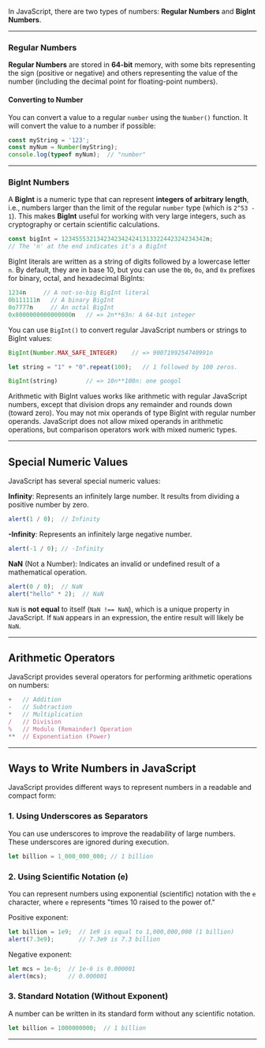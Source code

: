 
In JavaScript, there are two types of numbers: **Regular Numbers** and **BigInt Numbers**.

---

### Regular Numbers

**Regular Numbers** are stored in **64-bit** memory, with some bits representing the sign (positive or negative) and others representing the value of the number (including the decimal point for floating-point numbers).

#### Converting to Number

You can convert a value to a regular `number` using the `Number()` function. It will convert the value to a number if possible:

```js
const myString = '123';
const myNum = Number(myString);
console.log(typeof myNum);  // "number"
```

---

### BigInt Numbers

A **BigInt** is a numeric type that can represent **integers of arbitrary length**, i.e., numbers larger than the limit of the regular `number` type (which is `2^53 - 1`). This makes **BigInt** useful for working with very large integers, such as cryptography or certain scientific calculations.

```js
const bigInt = 12345553213423423424241313322442324234342n;
// The 'n' at the end indicates it's a BigInt
```

BigInt literals are written as a string of digits followed by a lowercase letter `n`. By default, they are in base 10, but you can use the `0b`, `0o`, and `0x` prefixes for binary, octal, and hexadecimal BigInts:

```js
1234n     // A not-so-big BigInt literal
0b111111n   // A binary BigInt
0o7777n     // An octal BigInt
0x8000000000000000n   // => 2n**63n: A 64-bit integer
```

You can use `BigInt()` to convert regular JavaScript numbers or strings to BigInt values:

```js
BigInt(Number.MAX_SAFE_INTEGER)    // => 9007199254740991n

let string = "1" + "0".repeat(100);   // 1 followed by 100 zeros.

BigInt(string)        // => 10n**100n: one googol
```

Arithmetic with BigInt values works like arithmetic with regular JavaScript numbers, except that division drops any remainder and rounds down (toward zero). You may not mix operands of type BigInt with regular number operands. JavaScript does not allow mixed operands in arithmetic operations, but comparison operators work with mixed numeric types.

---

## Special Numeric Values

JavaScript has several special numeric values:

**Infinity**: Represents an infinitely large number. It results from dividing a positive number by zero.

```js
alert(1 / 0);  // Infinity
```

**-Infinity**: Represents an infinitely large negative number.
```js
alert(-1 / 0); // -Infinity
```

**NaN** (Not a Number): Indicates an invalid or undefined result of a mathematical operation.
```js
alert(0 / 0);  // NaN
alert("hello" * 2);  // NaN
```

`NaN` is **not equal** to itself (`NaN !== NaN`), which is a unique property in JavaScript. If `NaN` appears in an expression, the entire result will likely be `NaN`.


---

## Arithmetic Operators

JavaScript provides several operators for performing arithmetic operations on numbers:

```js
+   // Addition
-   // Subtraction
*   // Multiplication
/   // Division
%   // Modulo (Remainder) Operation
**  // Exponentiation (Power)
```

---

## Ways to Write Numbers in JavaScript

JavaScript provides different ways to represent numbers in a readable and compact form:

### 1. Using Underscores as Separators

You can use underscores to improve the readability of large numbers. These underscores are ignored during execution.

```js
let billion = 1_000_000_000; // 1 billion
```

### 2. Using Scientific Notation (e)

You can represent numbers using exponential (scientific) notation with the `e` character, where `e` represents "times 10 raised to the power of."

Positive exponent:
```js
let billion = 1e9;  // 1e9 is equal to 1,000,000,000 (1 billion)
alert(7.3e9);       // 7.3e9 is 7.3 billion
```

Negative exponent:
```js
let mcs = 1e-6;  // 1e-6 is 0.000001
alert(mcs);      // 0.000001
```


### 3. Standard Notation (Without Exponent)

A number can be written in its standard form without any scientific notation.

```js
let billion = 1000000000;  // 1 billion
```

---